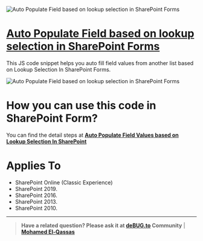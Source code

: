 ![Auto Populate Field based on lookup selection in SharePoint Forms](https://i0.wp.com/spgeeks.devoworx.com/wp-content/uploads/2020/07/SharePoint-Auto-Populate-Field-from-another-list-based-on-Lookup-Selection-min.png)
# [Auto Populate Field based on lookup selection in SharePoint Forms](https://spgeeks.devoworx.com/autofill-list-form-fields-based-on-lookup-selection-in-sharepoint/)

This JS code snippet helps you auto fill field values from another list based on Lookup Selection In SharePoint Forms.

![Auto Populate Field based on lookup selection in SharePoint Forms](https://spgeeks.devoworx.com/wp-content/uploads/2020/07/Auto-Populate-Field-Values-based-on-Lookup-Selection-In-SharePoint-Forms.gif)

# How you can use this code in SharePoint Form?

You can find the detail steps at **[Auto Populate Field Values based on Lookup Selection In SharePoint](https://spgeeks.devoworx.com/autofill-list-form-fields-based-on-lookup-selection-in-sharepoint/)**


# Applies To

- SharePoint Online (Classic Experience)
- SharePoint 2019.
- SharePoint 2016.
- SharePoint 2013.
- SharePoint 2010.

--------------
> **Have a related question? Please ask it at [deBUG.to](https://deBUG.to) Community** | **[Mohamed El-Qassas](https://devoworx.com)**
